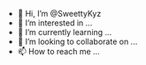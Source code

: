 - 👋 Hi, I’m @SweettyKyz
- 👀 I’m interested in ...
- 🌱 I’m currently learning ...
- 💞️ I’m looking to collaborate on ...
- 📫 How to reach me ...

<!---
SweettyKyz/SweettyKyz is a ✨ special ✨ repository because its `README.md` (this file) appears on your GitHub profile.
You can click the Preview link to take a look at your changes.
--->
